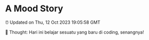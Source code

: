 # A Mood Story

⏰ Updated on Thu, 12 Oct 2023 19:05:58 GMT

💭 Thought: Hari ini belajar sesuatu yang baru di coding, senangnya!

